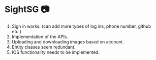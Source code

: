 # SightSG :camera:

1. Sign in works. (can add more types of log ins, phone number, github etc.)
2. Implementation of the APIs.
3. Uploading and downloading images based on account.
4. Entity classes seem redundant.
5. IOS functionality needs to be implemented. 
